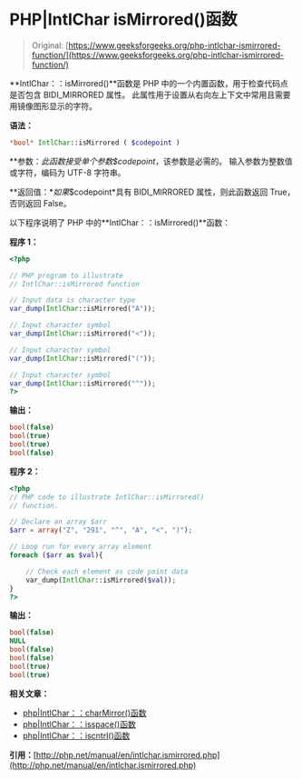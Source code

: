 # PHP|IntlChar isMirrored()函数

> Original: [https://www.geeksforgeeks.org/php-intlchar-ismirrored-function/](https://www.geeksforgeeks.org/php-intlchar-ismirrored-function/)

**IntlChar：：isMirrored()**函数是 PHP 中的一个内置函数，用于检查代码点是否包含 BIDI_MIRRORED 属性。 此属性用于设置从右向左上下文中常用且需要用镜像图形显示的字符。

**语法：**

```php
*bool* IntlChar::isMirrored ( $codepoint )
```

**参数：**此函数接受单个参数*$codepoint*，该参数是必需的。 输入参数为整数值或字符，编码为 UTF-8 字符串。

**返回值：**如果*$codepoint*具有 BIDI_MIRRORED 属性，则此函数返回 True，否则返回 False。

以下程序说明了 PHP 中的**IntlChar：：isMirrored()**函数：

**程序 1：**

```php
<?php

// PHP program to illustrate
// IntlChar::isMirrored function

// Input data is character type
var_dump(IntlChar::isMirrored("A"));

// Input character symbol
var_dump(IntlChar::isMirrored("<"));

// Input character symbol
var_dump(IntlChar::isMirrored("("));

// Input character symbol
var_dump(IntlChar::isMirrored("^"));
?>
```

**输出：**

```php
bool(false)
bool(true)
bool(true)
bool(false)

```

**程序 2：**

```php
<?php
// PHP code to illustrate IntlChar::isMirrored()
// function.

// Declare an array $arr
$arr = array("Z", "291", "^", "A", "<", ")");

// Loop run for every array element
foreach ($arr as $val){

    // Check each element as code point data
    var_dump(IntlChar::isMirrored($val));
}
?>
```

**输出：**

```php
bool(false)
NULL
bool(false)
bool(false)
bool(true)
bool(true)

```

**相关文章：**

*   [php|IntlChar：：charMirror()函数](https://www.geeksforgeeks.org/php-intlcharcharmirror-function/)
*   [php|IntlChar：：isspace()函数](https://www.geeksforgeeks.org/php-intlcharisspace-function/)
*   [php|IntlChar：：iscntrl()函数](https://www.geeksforgeeks.org/php-intlchariscntrl-function/)

**引用：**[http://php.net/manual/en/intlchar.ismirrored.php](http://php.net/manual/en/intlchar.ismirrored.php)